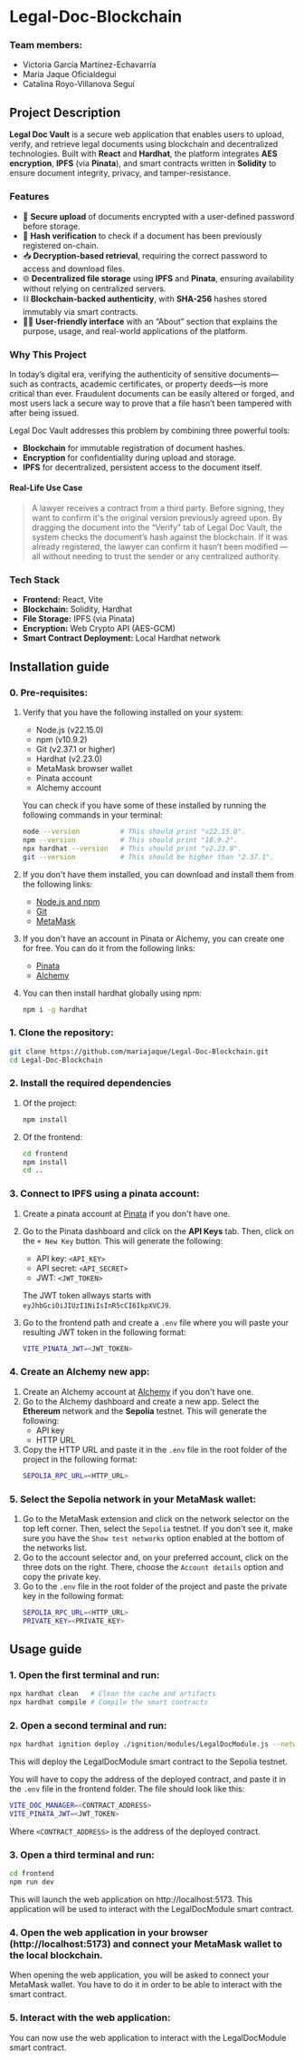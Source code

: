 # Legal-Doc-Blockchain

### Team members:
- Victoria García Martínez-Echavarría
- Maria Jaque Oficialdegui
- Catalina Royo-Villanova Seguí

## Project Description

**Legal Doc Vault** is a secure web application that enables users to upload, verify, and retrieve legal documents using blockchain and decentralized technologies. Built with **React** and **Hardhat**, the platform integrates **AES encryption**, **IPFS** (via **Pinata**), and smart contracts written in **Solidity** to ensure document integrity, privacy, and tamper-resistance.

### Features

- 🔐 **Secure upload** of documents encrypted with a user-defined password before storage.
- 🧾 **Hash verification** to check if a document has been previously registered on-chain.
- 📥 **Decryption-based retrieval**, requiring the correct password to access and download files.
- 🌐 **Decentralized file storage** using **IPFS** and **Pinata**, ensuring availability without relying on centralized servers.
- ⛓️ **Blockchain-backed authenticity**, with **SHA-256** hashes stored immutably via smart contracts.
- 🧑‍💼 **User-friendly interface** with an “About” section that explains the purpose, usage, and real-world applications of the platform.


### Why This Project

In today’s digital era, verifying the authenticity of sensitive documents—such as contracts, academic certificates, or property deeds—is more critical than ever. Fraudulent documents can be easily altered or forged, and most users lack a secure way to prove that a file hasn’t been tampered with after being issued.

Legal Doc Vault addresses this problem by combining three powerful tools:

- **Blockchain** for immutable registration of document hashes.
- **Encryption** for confidentiality during upload and storage.
- **IPFS** for decentralized, persistent access to the document itself.

#### Real-Life Use Case

> A lawyer receives a contract from a third party. Before signing, they want to confirm it's the original version previously agreed upon.
> By dragging the document into the “Verify” tab of Legal Doc Vault, the system checks the document’s hash against the blockchain. If it was already registered, the lawyer can confirm it hasn’t been modified — all without needing to trust the sender or any centralized authority.


### Tech Stack

- **Frontend:** React, Vite
- **Blockchain:** Solidity, Hardhat
- **File Storage:** IPFS (via Pinata)
- **Encryption:** Web Crypto API (AES-GCM)
- **Smart Contract Deployment:** Local Hardhat network


## Installation guide
### 0. Pre-requisites:

1. Verify that you have the following installed on your system:
    - Node.js (v22.15.0)
    - npm (v10.9.2)
    - Git (v2.37.1 or higher)
    - Hardhat (v2.23.0)
    - MetaMask browser wallet
    - Pinata account
    - Alchemy account

    You can check if you have some of these installed by running the following commands in your terminal:
    ```bash
    node --version          # This should print "v22.15.0".
    npm --version           # This should print "10.9.2".
    npx hardhat --version   # This should print "v2.23.0".
    git --version           # This should be higher than "2.37.1".
    ```
2. If you don't have them installed, you can download and install them from the following links:

    - [Node.js and npm](https://nodejs.org/en/download)
    - [Git](https://git-scm.com/downloads)
    - [MetaMask](https://metamask.io/download/)

3. If you don't have an account in Pinata or Alchemy, you can create one for free. You can do it from the following links:
    - [Pinata](https://pinata.cloud/)
    - [Alchemy](https://www.alchemy.com/)

4. You can then install hardhat globally using npm:
    ```bash
    npm i -g hardhat
    ```

### 1. Clone the repository:

```bash
git clone https://github.com/mariajaque/Legal-Doc-Blockchain.git
cd Legal-Doc-Blockchain
```

### 2. Install the required dependencies
1. Of the project:
    ```bash
    npm install
    ```

2. Of the frontend:
    ```bash
    cd frontend
    npm install
    cd ..
    ```

### 3. Connect to IPFS using a pinata account:
1. Create a pinata account at [Pinata](https://pinata.cloud/) if you don't have one.
2. Go to the Pinata dashboard and click on the **API Keys** tab. Then, click on the `+ New Key` button. This will generate the following:
    - API key: `<API_KEY>`
    - API secret: `<API_SECRET>`
    - JWT: `<JWT_TOKEN>`

    The JWT token allways starts with `eyJhbGciOiJIUzI1NiIsInR5cCI6IkpXVCJ9`.
3. Go to the frontend path and create a `.env` file where you will paste your resulting JWT token in the following format:
    ```bash
    VITE_PINATA_JWT=<JWT_TOKEN>
    ```

### 4. Create an Alchemy new app:
1. Create an Alchemy account at [Alchemy](https://www.alchemy.com/) if you don't have one.
2. Go to the Alchemy dashboard and create a new app. Select the **Ethereum** network and the **Sepolia** testnet. This will generate the following:
    - API key
    - HTTP URL
3. Copy the HTTP URL and paste it in the `.env` file in the root folder of the project in the following format:
    ```bash
    SEPOLIA_RPC_URL=<HTTP_URL>
    ```

### 5. Select the Sepolia network in your MetaMask wallet:
1. Go to the MetaMask extension and click on the network selector on the top left corner. Then, select the `Sepolia` testnet. If you don't see it, make sure you have the `Show test networks` option enabled at the bottom of the networks list.
2. Go to the account selector and, on your preferred account, click on the three dots on the right. There, choose the `Account details` option and copy the private key.
3. Go to the `.env` file in the root folder of the project and paste the private key in the following format:
    ```bash
    SEPOLIA_RPC_URL=<HTTP_URL>
    PRIVATE_KEY=<PRIVATE_KEY>
    ```


## Usage guide
### 1. Open the first terminal and run:
```bash
npx hardhat clean   # Clean the cache and artifacts
npx hardhat compile # Compile the smart contracts
```

### 2. Open a second terminal and run:
```bash
npx hardhat ignition deploy ./ignition/modules/LegalDocModule.js --network sepolia
```
This will deploy the LegalDocModule smart contract to the Sepolia testnet.

You will have to copy the address of the deployed contract, and paste it in the `.env` file in the frontend folder. The file should look like this:
```bash
VITE_DOC_MANAGER=<CONTRACT_ADDRESS>
VITE_PINATA_JWT=<JWT_TOKEN>
```
Where `<CONTRACT_ADDRESS>` is the address of the deployed contract.

### 3. Open a third terminal and run:
```bash
cd frontend
npm run dev
```
This will launch the web application on http://localhost:5173. This application will be used to interact with the LegalDocModule smart contract.

### 4. Open the web application in your browser (http://localhost:5173) and connect your MetaMask wallet to the local blockchain.
When opening the web application, you will be asked to connect your MetaMask wallet. You have to do it in order to be able to interact with the smart contract.

### 5. Interact with the web application:
You can now use the web application to interact with the LegalDocModule smart contract.
